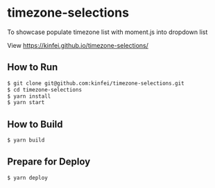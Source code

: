 # timezone-selections

To showcase populate timezone list with moment.js into dropdown list

View https://kinfei.github.io/timezone-selections/

## How to Run

```bash
$ git clone git@github.com:kinfei/timezone-selections.git
$ cd timezone-selections
$ yarn install
$ yarn start
```

## How to Build

```bash
$ yarn build
```

## Prepare for Deploy

```bash
$ yarn deploy
```
